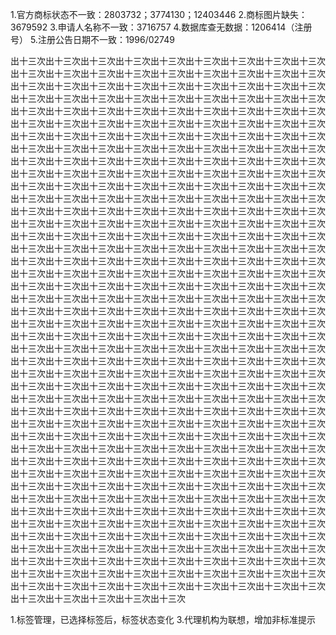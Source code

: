 1.官方商标状态不一致：2803732；3774130；12403446
2.商标图片缺失：3679592
3.申请人名称不一致：3716757
4.数据库查无数据：1206414（注册号）
5.注册公告日期不一致：1996/02749



出十三次出十三次出十三次出十三次出十三次出十三次出十三次出十三次出十三次出十三次出十三次出十三次出十三次出十三次出十三次出十三次出十三次出十三次出十三次出十三次出十三次出十三次出十三次出十三次出十三次出十三次出十三次出十三次出十三次出十三次出十三次出十三次出十三次出十三次出十三次出十三次出十三次出十三次出十三次出十三次出十三次出十三次出十三次出十三次出十三次出十三次出十三次出十三次出十三次出十三次出十三次出十三次出十三次出十三次出十三次出十三次出十三次出十三次出十三次出十三次出十三次出十三次出十三次出十三次出十三次出十三次出十三次出十三次出十三次出十三次出十三次出十三次出十三次出十三次出十三次出十三次出十三次出十三次出十三次出十三次出十三次出十三次出十三次出十三次出十三次出十三次出十三次出十三次出十三次出十三次出十三次出十三次出十三次出十三次出十三次出十三次出十三次出十三次出十三次出十三次出十三次出十三次出十三次出十三次出十三次出十三次出十三次出十三次出十三次出十三次出十三次出十三次出十三次出十三次出十三次出十三次出十三次出十三次出十三次出十三次出十三次出十三次出十三次出十三次出十三次出十三次出十三次出十三次出十三次出十三次出十三次出十三次出十三次出十三次出十三次出十三次出十三次出十三次出十三次出十三次出十三次出十三次出十三次出十三次出十三次出十三次出十三次出十三次出十三次出十三次出十三次出十三次出十三次出十三次出十三次出十三次出十三次出十三次出十三次出十三次出十三次出十三次出十三次出十三次出十三次出十三次出十三次出十三次出十三次出十三次出十三次出十三次出十三次出十三次出十三次出十三次出十三次出十三次出十三次出十三次出十三次出十三次出十三次出十三次出十三次出十三次出十三次出十三次出十三次出十三次出十三次出十三次出十三次出十三次出十三次出十三次出十三次出十三次出十三次出十三次出十三次出十三次出十三次出十三次出十三次出十三次出十三次出十三次出十三次出十三次出十三次出十三次出十三次出十三次出十三次出十三次出十三次出十三次出十三次出十三次出十三次出十三次出十三次出十三次出十三次出十三次出十三次出十三次出十三次出十三次出十三次出十三次出十三次出十三次出十三次出十三次出十三次出十三次出十三次出十三次出十三次出十三次出十三次出十三次出十三次出十三次出十三次出十三次出十三次出十三次出十三次出十三次出十三次出十三次出十三次出十三次出十三次出十三次出十三次出十三次出十三次出十三次出十三次出十三次出十三次出十三次出十三次出十三次出十三次出十三次出十三次出十三次出十三次出十三次出十三次出十三次出十三次出十三次出十三次出十三次出十三次出十三次出十三次出十三次出十三次出十三次出十三次出十三次出十三次出十三次出十三次出十三次出十三次出十三次出十三次出十三次出十三次出十三次出十三次出十三次出十三次出十三次出十三次出十三次出十三次出十三次出十三次出十三次出十三次出十三次出十三次出十三次出十三次出十三次出十三次出十三次出十三次出十三次出十三次出十三次出十三次出十三次出十三次出十三次出十三次出十三次出十三次出十三次出十三次出十三次出十三次出十三次出十三次出十三次出十三次出十三次出十三次出十三次出十三次出十三次出十三次出十三次出十三次出十三次出十三次出十三次出十三次出十三次出十三次出十三次出十三次出十三次出十三次出十三次出十三次出十三次出十三次出十三次出十三次出十三次出十三次出十三次出十三次出十三次出十三次出十三次出十三次出十三次出十三次出十三次出十三次出十三次出十三次出十三次出十三次出十三次出十三次出十三次出十三次出十三次出十三次出十三次出十三次出十三次出十三次出十三次出十三次出十三次出十三次出十三次出十三次出十三次



1.标签管理，已选择标签后，标签状态变化
3.代理机构为联想，增加非标准提示